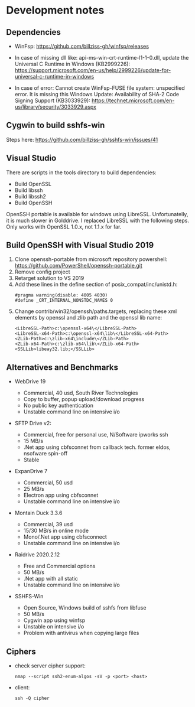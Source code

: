 # Development notes

## Dependencies

- WinFsp: https://github.com/billziss-gh/winfsp/releases

- In case of missing dll like: api-ms-win-crt-runtime-l1-1-0.dll, 
  update the Universal C Runtime in Windows (KB2999226): 
  https://support.microsoft.com/en-us/help/2999226/update-for-universal-c-runtime-in-windows

- In case of error: Cannot create WinFsp-FUSE file system: unspecified error.
  It is missing this Windows Update: Availability of SHA-2 Code Signing Support (KB3033929):
  https://technet.microsoft.com/en-us/library/security/3033929.aspx

## Cygwin to build sshfs-win

Steps here: https://github.com/billziss-gh/sshfs-win/issues/41

## Visual Studio

There are scripts in the tools directory to build dependencies:

- Build OpenSSL
- Build libssh
- Build libssh2
- Build OpenSSH

OpenSSH portable is available for windows using LibreSSL. Unfortunatelly, it is much slower in Golddrive.
I replaced LibreSSL with the following steps. Only works with OpenSSL 1.0.x, not 1.1.x for far.

## Build OpenSSH with Visual Studio 2019

1. Clone openssh-portable from microsoft repository powershell: https://github.com/PowerShell/openssh-portable.git
2. Remove config project
3. Retarget solution to VS 2019
4. Add these lines in the define section of posix_compat/inc/unistd.h:
	```
	#pragma warning(disable: 4005 4030)
	#define _CRT_INTERNAL_NONSTDC_NAMES 0
	```
5. Change contrib/win32/openssh/paths.targets, replacing these xml elements by openssl and zlib path and the openssl lib name:
    ```
    <LibreSSL-Path>c:\openssl-x64\</LibreSSL-Path>
    <LibreSSL-x64-Path>c:\openssl-x64\lib\</LibreSSL-x64-Path>
    <ZLib-Path>c:\zlib-x64\include\</ZLib-Path>
    <ZLib-x64-Path>c:\zlib-x64\lib\</ZLib-x64-Path>
    <SSLLib>libeay32.lib;</SSLLib>
    ```

## Alternatives and Benchmarks

  - WebDrive 19
    * Commercial, 40 usd, South River Technologies
    * Copy to buffer, popup upload/download progress
    * No public key authentication
    * Unstable command line on intensive i/o
    
  - SFTP Drive v2:
    * Commercial, free for personal use, N/Software ipworks ssh
    * 15 MB/s
    * .Net app using cbfsconnet from callback tech. former eldos, nsofware spin-off
    * Stable
    
  - ExpanDrive 7
    * Commercial, 50 usd
    * 25 MB/s
    * Electron app using cbfsconnet
    * Unstable command line on intensive i/o

  - Montain Duck 3.3.6
    * Commercial, 39 usd
    * 15/30 MB/s in online mode
    * Mono/.Net app using cbfsconnect
    * Unstable command line on intensive i/o
  
  - Raidrive 2020.2.12
    * Free and Commercial options
    * 50 MB/s
    * .Net app with all static
    * Unstable command line on intensive i/o
  
  - SSHFS-Win
    * Open Source, Windows build of sshfs from libfuse
    * 50 MB/s
    * Cygwin app using winfsp
    * Unstable on intensive i/o
    * Problem with antivirus when copying large files


## Ciphers

- check server cipher support: 
  ```
  nmap --script ssh2-enum-algos -sV -p <port> <host>
  ````
- client: 
  ```
  ssh -Q cipher
  ```


